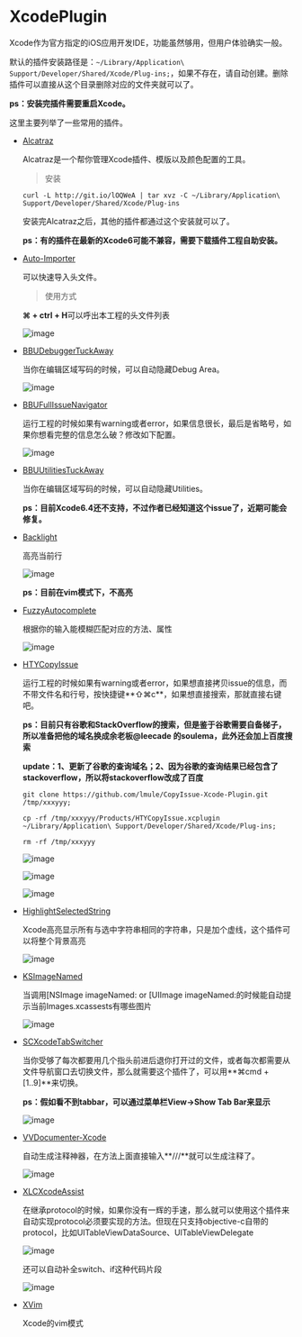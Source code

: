 # XcodePlugin
Xcode作为官方指定的iOS应用开发IDE，功能虽然够用，但用户体验确实一般。

默认的插件安装路径是：`~/Library/Application\ Support/Developer/Shared/Xcode/Plug-ins;`，如果不存在，请自动创建。删除插件可以直接从这个目录删除对应的文件夹就可以了。

**ps：安装完插件需要重启Xcode。**

这里主要列举了一些常用的插件。

* [Alcatraz](https://github.com/supermarin/Alcatraz)

    Alcatraz是一个帮你管理Xcode插件、模版以及颜色配置的工具。

    > 安装

    `curl -L http://git.io/lOQWeA | tar xvz -C ~/Library/Application\ Support/Developer/Shared/Xcode/Plug-ins`

    安装完Alcatraz之后，其他的插件都通过这个安装就可以了。

    **ps：有的插件在最新的Xcode6可能不兼容，需要下载插件工程自助安装。**

* [Auto-Importer](https://github.com/citrusbyte/Auto-Importer-for-Xcode)
    
    可以快速导入头文件。

    > 使用方式
    
    **⌘ + ctrl + H**可以呼出本工程的头文件列表

    ![image](https://github.com/citrusbyte/Auto-Importer-for-Xcode/raw/master/demo.gif)

* [BBUDebuggerTuckAway](https://github.com/neonichu/BBUDebuggerTuckAway)
    
    当你在编辑区域写码的时候，可以自动隐藏Debug Area。

    ![image](https://github.com/neonichu/BBUDebuggerTuckAway/raw/master/plugin.gif)

* [BBUFullIssueNavigator](https://github.com/neonichu/BBUFullIssueNavigator)

    运行工程的时候如果有warning或者error，如果信息很长，最后是省略号，如果你想看完整的信息怎么破？修改如下配置。

    ![image](https://github.com/neonichu/BBUFullIssueNavigator/raw/master/issue-nav-fixed.png)

* [BBUUtilitiesTuckAway](https://github.com/neonichu/BBUUtilitiesTuckAway)

    当你在编辑区域写码的时候，可以自动隐藏Utilities。

    **ps：目前Xcode6.4还不支持，不过作者已经知道这个issue了，近期可能会修复。**

* [Backlight](https://github.com/limejelly/Backlight-for-XCode)

    高亮当前行

    ![image](https://raw.githubusercontent.com/limejelly/Backlight-for-XCode/master/screenshot.png)

    **ps：目前在vim模式下，不高亮**

* [FuzzyAutocomplete](https://github.com/FuzzyAutocomplete/FuzzyAutocompletePlugin)

    根据你的输入能模糊匹配对应的方法、属性

    ![image](https://github.com/FuzzyAutocomplete/FuzzyAutocompletePlugin/raw/master/demo.gif)

* [HTYCopyIssue](https://github.com/hanton/CopyIssue-Xcode-Plugin)

    运行工程的时候如果有warning或者error，如果想直接拷贝issue的信息，而不带文件名和行号，按快捷键**⇧⌘c**，如果想直接搜索，那就直接右键吧。

    **ps：目前只有谷歌和StackOverflow的搜索，但是鉴于谷歌需要自备梯子，所以准备把他的域名换成余老板@leecade 的soulema，此外还会加上百度搜索**
    
    **update：1、更新了谷歌的查询域名；2、因为谷歌的查询结果已经包含了stackoverflow，所以将stackoverflow改成了百度**
    
    `git clone https://github.com/lmule/CopyIssue-Xcode-Plugin.git /tmp/xxxyyy;`
    
    `cp -rf /tmp/xxxyyy/Products/HTYCopyIssue.xcplugin ~/Library/Application\ Support/Developer/Shared/Xcode/Plug-ins;`
    
    `rm -rf /tmp/xxxyyy`

    ![image](https://github.com/hanton/CopyIssue-Xcode-Plugin/raw/master/screenshots/Step1.png?raw=true)

    ![image](https://github.com/hanton/CopyIssue-Xcode-Plugin/raw/master/screenshots/Step2.png?raw=true)

    ![image](https://github.com/hanton/CopyIssue-Xcode-Plugin/raw/master/screenshots/Step2Alternate.png?raw=true)

* [HighlightSelectedString](https://github.com/keepyounger/HighlightSelectedString)

    Xcode高亮显示所有与选中字符串相同的字符串，只是加个虚线，这个插件可以将整个背景高亮

    ![image](https://github.com/keepyounger/HighlightSelectedString/raw/master/demo.png)

* [KSImageNamed](https://github.com/ksuther/KSImageNamed-Xcode)

    当调用[NSImage imageNamed: or [UIImage imageNamed:的时候能自动提示当前Images.xcassests有哪些图片

    ![image](https://camo.githubusercontent.com/c354bf04524df86daeabe7a6d2b9926fac790f85/68747470733a2f2f7261772e6769746875622e636f6d2f6b7375746865722f4b53496d6167654e616d65642d58636f64652f6d61737465722f73637265656e73686f742e676966)

* [SCXcodeTabSwitcher](https://github.com/stefanceriu/SCXcodeTabSwitcher)

    当你受够了每次都要用几个指头前进后退你打开过的文件，或者每次都需要从文件导航窗口去切换文件，那么就需要这个插件了，可以用**⌘cmd + [1..9]**来切换。

    **ps：假如看不到tabbar，可以通过菜单栏View->Show Tab Bar来显示**

    ![image](https://camo.githubusercontent.com/7d875364ccb19ee10b7c1c8d84205c56014936f5/68747470733a2f2f646c2e64726f70626f7875736572636f6e74656e742e636f6d2f752f31323734383230312f5265636f7264696e67732f534358636f646554616253776974636865722f534358636f646554616253776974636865722e676966)

* [VVDocumenter-Xcode](https://github.com/onevcat/VVDocumenter-Xcode)

    自动生成注释神器，在方法上面直接输入**///**就可以生成注释了。

    ![image](https://camo.githubusercontent.com/ca5518c9872e15b8a95b9d8c5f44bc331977d710/68747470733a2f2f7261772e6769746875622e636f6d2f6f6e65766361742f5656446f63756d656e7465722d58636f64652f6d61737465722f53637265656e53686f742e676966)

* [XLCXcodeAssist](https://github.com/xlc/XLCXcodeAssist)

    在继承protocol的时候，如果你没有一辉的手速，那么就可以使用这个插件来自动实现protocol必须要实现的方法。但现在只支持objective-c自带的protocol，比如UITableViewDataSource、UITableViewDelegate

    ![image](https://raw.githubusercontent.com/xlc/XLCXcodeAssist/master/images/method.png)

    还可以自动补全switch、if这种代码片段

    ![image](https://raw.githubusercontent.com/xlc/XLCXcodeAssist/master/images/switch.png)

* [XVim](https://github.com/XVimProject/XVim)

    Xcode的vim模式
